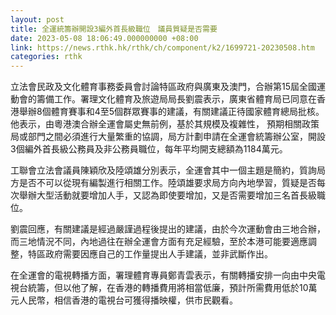 ```yaml
---
layout: post
title: 全運統籌辦開設3編外首長級職位　議員質疑是否需要
date: 2023-05-08 18:06:49.000000000 +08:00
link: https://news.rthk.hk/rthk/ch/component/k2/1699721-20230508.htm
categories: rthk
---
```


立法會民政及文化體育事務委員會討論特區政府與廣東及澳門，合辦第15屆全國運動會的籌備工作。署理文化體育及旅遊局局長劉震表示，廣東省體育局已同意在香港舉辦8個體育賽事和4至5個群眾賽事的建議，有關建議正待國家體育總局批核。他表示，由粵港澳合辦全運會屬史無前例，基於其規模及複雜性， 預期相關政策局或部門之間必須進行大量繁重的協調，局方計劃申請在全運會統籌辦公室，開設3個編外首長級公務員及非公務員職位，每年平均開支總額為1184萬元。

工聯會立法會議員陳穎欣及陸頌雄分別表示，全運會其中一個主題是簡約，質詢局方是否不可以從現有編製進行相關工作。陸頌雄要求局方向內地學習，質疑是否每次舉辦大型活動就要增加人手，又認為即使要增加，又是否需要增加三名首長級職位。

劉震回應，有關建議是經過嚴謹過程後提出的建議，由於今次運動會由三地合辦，而三地情況不同，內地過往在辦全運會方面有充足經驗，至於本港可能要適應調整，特區政府需要因應自己的工作量提出人手建議，並非武斷作出。

在全運會的電視轉播方面，署理體育專員鄭青雲表示，有關轉播安排一向由中央電視台統籌，但以他了解，在香港的轉播費用將相當低廉，預計所需費用低於10萬元人民幣，相信香港的電視台可獲得播映權，供市民觀看。
